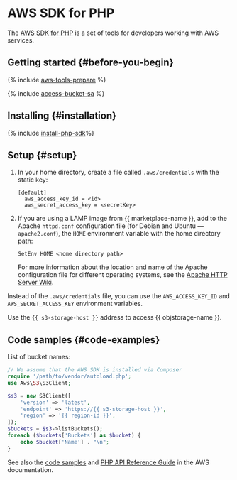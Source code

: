 # AWS SDK for PHP

The [AWS SDK for PHP](https://aws.amazon.com/sdk-for-php/) is a set of tools for developers working with AWS services.

## Getting started {#before-you-begin}

{% include [aws-tools-prepare](../../_includes/aws-tools/aws-tools-prepare.md) %}

{% include [access-bucket-sa](../../_includes/storage/access-bucket-sa.md) %}

## Installing {#installation}

{% include [install-php-sdk](../../_includes/aws-tools/install-php-sdk.md)%}

## Setup {#setup}

1. In your home directory, create a file called `.aws/credentials` with the static key:

   ```
   [default]
     aws_access_key_id = <id>
     aws_secret_access_key = <secretKey>
   ```

1. If you are using a LAMP image from {{ marketplace-name }}, add to the Apache `httpd.conf` configuration file (for Debian and Ubuntu — `apache2.conf`), the `HOME` environment variable with the home directory path:

   ```
   SetEnv HOME <home directory path>
   ```

   For more information about the location and name of the Apache configuration file for different operating systems, see the [Apache HTTP Server Wiki](https://cwiki.apache.org/confluence/display/HTTPD/DistrosDefaultLayout).

Instead of the `.aws/credentials` file, you can use the `AWS_ACCESS_KEY_ID` and `AWS_SECRET_ACCESS_KEY` environment variables.

Use the `{{ s3-storage-host }}` address to access {{ objstorage-name }}.

## Code samples {#code-examples}

List of bucket names:

```php
// We assume that the AWS SDK is installed via Composer
require '/path/to/vendor/autoload.php';
use Aws\S3\S3Client;

$s3 = new S3Client([
    'version' => 'latest',
    'endpoint' => 'https://{{ s3-storage-host }}',
    'region' => '{{ region-id }}',
]);
$buckets = $s3->listBuckets();
foreach ($buckets['Buckets'] as $bucket) {
    echo $bucket['Name'] . "\n";
}
```

See also the [code samples](https://docs.aws.amazon.com/sdk-for-php/v3/developer-guide/s3-examples.html) and [PHP API Reference Guide](https://docs.aws.amazon.com/aws-sdk-php/v3/api/index.html) in the AWS documentation.
